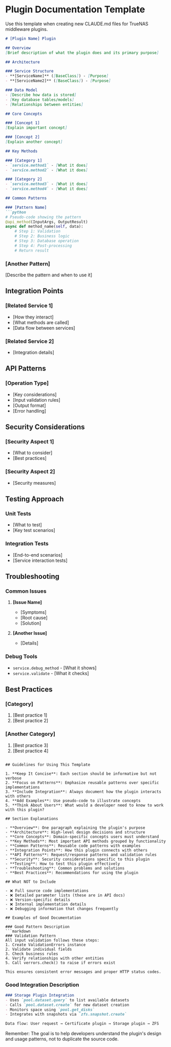 # Plugin Documentation Template

Use this template when creating new CLAUDE.md files for TrueNAS middleware plugins.

```markdown
# [Plugin Name] Plugin

## Overview
[Brief description of what the plugin does and its primary purpose]

## Architecture

### Service Structure
- **[ServiceName]** ([BaseClass]) - [Purpose]
- **[ServiceName2]** ([BaseClass]) - [Purpose]

### Data Model
- [Describe how data is stored]
- [Key database tables/models]
- [Relationships between entities]

## Core Concepts

### [Concept 1]
[Explain important concept]

### [Concept 2]
[Explain another concept]

## Key Methods

### [Category 1]
- `service.method1` - [What it does]
- `service.method2` - [What it does]

### [Category 2]
- `service.method3` - [What it does]
- `service.method4` - [What it does]

## Common Patterns

### [Pattern Name]
```python
# Pseudo-code showing the pattern
@api_method(InputArgs, OutputResult)
async def method_name(self, data):
    # Step 1: Validation
    # Step 2: Business logic
    # Step 3: Database operation
    # Step 4: Post-processing
    # Return result
```

### [Another Pattern]
[Describe the pattern and when to use it]

## Integration Points

### [Related Service 1]
- [How they interact]
- [What methods are called]
- [Data flow between services]

### [Related Service 2]
- [Integration details]

## API Patterns

### [Operation Type]
- [Key considerations]
- [Input validation rules]
- [Output format]
- [Error handling]

## Security Considerations

### [Security Aspect 1]
- [What to consider]
- [Best practices]

### [Security Aspect 2]
- [Security measures]

## Testing Approach

### Unit Tests
- [What to test]
- [Key test scenarios]

### Integration Tests
- [End-to-end scenarios]
- [Service interaction tests]

## Troubleshooting

### Common Issues

1. **[Issue Name]**
   - [Symptoms]
   - [Root cause]
   - [Solution]

2. **[Another Issue]**
   - [Details]

### Debug Tools
- `service.debug_method` - [What it shows]
- `service.validate` - [What it checks]

## Best Practices

### [Category]
1. [Best practice 1]
2. [Best practice 2]

### [Another Category]
1. [Best practice 3]
2. [Best practice 4]
```

## Guidelines for Using This Template

1. **Keep It Concise**: Each section should be informative but not verbose
2. **Focus on Patterns**: Emphasize reusable patterns over specific implementations
3. **Include Integration**: Always document how the plugin interacts with others
4. **Add Examples**: Use pseudo-code to illustrate concepts
5. **Think About Users**: What would a developer need to know to work with this plugin?

## Section Explanations

- **Overview**: One paragraph explaining the plugin's purpose
- **Architecture**: High-level design decisions and structure
- **Core Concepts**: Domain-specific concepts users must understand
- **Key Methods**: Most important API methods grouped by functionality
- **Common Patterns**: Reusable code patterns with examples
- **Integration Points**: How this plugin connects with others
- **API Patterns**: Request/response patterns and validation rules
- **Security**: Security considerations specific to this plugin
- **Testing**: How to test this plugin effectively
- **Troubleshooting**: Common problems and solutions
- **Best Practices**: Recommendations for using the plugin

## What NOT to Include

- ❌ Full source code implementations
- ❌ Detailed parameter lists (these are in API docs)
- ❌ Version-specific details
- ❌ Internal implementation details
- ❌ Debugging information that changes frequently

## Examples of Good Documentation

### Good Pattern Description
```markdown
### Validation Pattern
All input validation follows these steps:
1. Create ValidationErrors instance
2. Validate individual fields
3. Check business rules
4. Verify relationships with other entities
5. Call verrors.check() to raise if errors exist

This ensures consistent error messages and proper HTTP status codes.
```

### Good Integration Description
```markdown
### Storage Plugin Integration
- Uses `pool.dataset.query` to list available datasets
- Calls `pool.dataset.create` for new dataset creation
- Monitors space using `pool.get_disks`
- Integrates with snapshots via `zfs.snapshot.create`

Data flow: User request → Certificate plugin → Storage plugin → ZFS
```

Remember: The goal is to help developers understand the plugin's design and usage patterns, not to duplicate the source code.